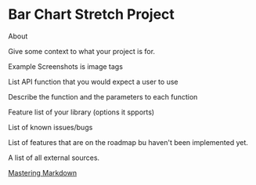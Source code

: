 Bar Chart Stretch Project
==================



About

Give some context to what your project is for.

Example Screenshots is image tags

List API function that you would expect a user to use

Describe the function and the parameters to each function

Feature list of your library (options it spports)

List of known issues/bugs

List of features that are on the roadmap bu haven't been implemented yet.

A list of all external sources.

[Mastering Markdown](https://guides.github.com/features/mastering-markdown/)


